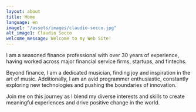 ```yaml
---
layout: about
title: Home
language: en
image1: "/assets/images/claudio-secco.jpg"
alt_image1: Claudio Secco
welcome_message: Welcome to my Web Site!
---
```

I am a seasoned finance professional with over 30 years of experience, having worked across major financial service firms, startups, and fintechs.

Beyond finance, I am a dedicated musician, finding joy and inspiration in the art of music. 
Additionally, I am an avid programmer enthusiastic, constantly exploring new technologies and pushing the boundaries of innovation.

Join me on this journey as I blend my diverse interests and skills to create meaningful experiences and drive positive change in the world.